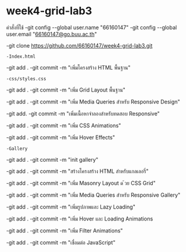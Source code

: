 # week4-grid-lab3

คำสั่งที่ใช้ 
-git config --global user.name "66160147"
-git config --global user.email "66160147@go.buu.ac.th"

-git clone https://github.com/66160147/week4-grid-lab3.git

    -Index.html
-git add .
-git commit -m "เพิ่มโครงสร้าง HTML พื้นฐาน"

    -css/styles.css
-git add .
-git commit -m  "เพิ่ม Grid Layout พื้นฐาน"

-git add .
-git commit -m "เพิ่ม Media Queries สําหรับ Responsive Design"

-git add.
-git commit -m "เพิ่มเนื้อหาจําลองสําหรับทดสอบ Responsive"

-git add .
-git commit -m "เพิ่ม CSS Animations"

-git add .
-git commit -m  "เพิ่ม Hover Effects"

    -Gallery

-git add .
-git commit -m "init gallery"

-git add .
-git commit -m "สร้างโครงสร้าง HTML สําหรับแกลเลอรี่"

-git add .
-git commit -m "เพิ่ม Masonry Layout ด ้วย CSS Grid"

-git add .
-git commit -m "เพิ่ม Media Queries สําหรับ Responsive Gallery"

-git add .
-git commit -m  "เพิ่มรูปภาพและ Lazy Loading"

-git add .
-git commit -m  "เพิ่ม Hover และ Loading Animations

-git add .
-git commit -m  "เพิ่ม Filter Animations"

-git add .
-git commit -m  "เชื่อมต่อ JavaScript"


